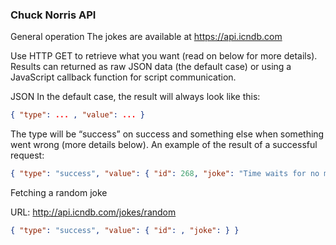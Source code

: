 ### Chuck Norris API

General operation
The jokes are available at  https://api.icndb.com

Use HTTP GET to retrieve what you want (read on below for more details). Results can returned as raw JSON data (the default case) or using a JavaScript callback function for script communication.

JSON
In the default case, the result will always look like this:
```Json 
{ "type": ... , "value": ... }
``` 

The type will be “success” on success and something else when something went wrong (more details below). An example of the result of a successful request:
```Json 
{ "type": "success", "value": { "id": 268, "joke": "Time waits for no man. Unless that man is Chuck Norris." } } 
```

Fetching a random joke

URL: http://api.icndb.com/jokes/random

```Json 
{ "type": "success", "value": { "id": , "joke": } }
```